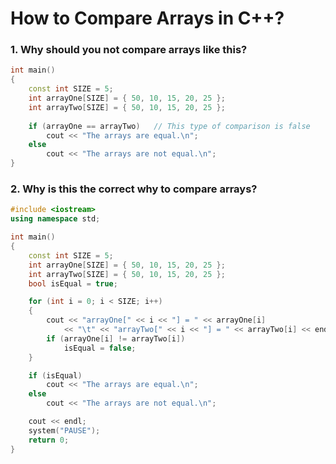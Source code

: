 # How to Compare Arrays in C++? 

### 1. Why should you __not__ compare arrays like this? 

```c++
int main()
{
    const int SIZE = 5;
	int arrayOne[SIZE] = { 50, 10, 15, 20, 25 };
	int arrayTwo[SIZE] = { 50, 10, 15, 20, 25 };
    
	if (arrayOne == arrayTwo)	// This type of comparison is false
		cout << "The arrays are equal.\n";
	else
		cout << "The arrays are not equal.\n";
}
```

### 2. Why is this the correct why to compare arrays? 

```c++
#include <iostream>
using namespace std; 

int main()
{
    const int SIZE = 5; 
	int arrayOne[SIZE] = { 50, 10, 15, 20, 25 };
	int arrayTwo[SIZE] = { 50, 10, 15, 20, 25 };
	bool isEqual = true; 

	for (int i = 0; i < SIZE; i++)
	{
		cout << "arrayOne[" << i << "] = " << arrayOne[i] 
			<< "\t" << "arrayTwo[" << i << "] = " << arrayTwo[i] << endl; 
		if (arrayOne[i] != arrayTwo[i])
			isEqual = false; 
	}

	if (isEqual)
		cout << "The arrays are equal.\n";
	else
		cout << "The arrays are not equal.\n"; 

	cout << endl; 
	system("PAUSE"); 
	return 0; 
}
```
